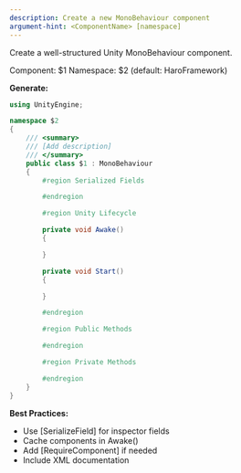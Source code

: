 ```yaml
---
description: Create a new MonoBehaviour component
argument-hint: <ComponentName> [namespace]
---
```


Create a well-structured Unity MonoBehaviour component.

Component: $1
Namespace: $2 (default: HaroFramework)

**Generate:**
```csharp
using UnityEngine;

namespace $2
{
    /// <summary>
    /// [Add description]
    /// </summary>
    public class $1 : MonoBehaviour
    {
        #region Serialized Fields

        #endregion

        #region Unity Lifecycle

        private void Awake()
        {

        }

        private void Start()
        {

        }

        #endregion

        #region Public Methods

        #endregion

        #region Private Methods

        #endregion
    }
}
```

**Best Practices:**
- Use [SerializeField] for inspector fields
- Cache components in Awake()
- Add [RequireComponent] if needed
- Include XML documentation
